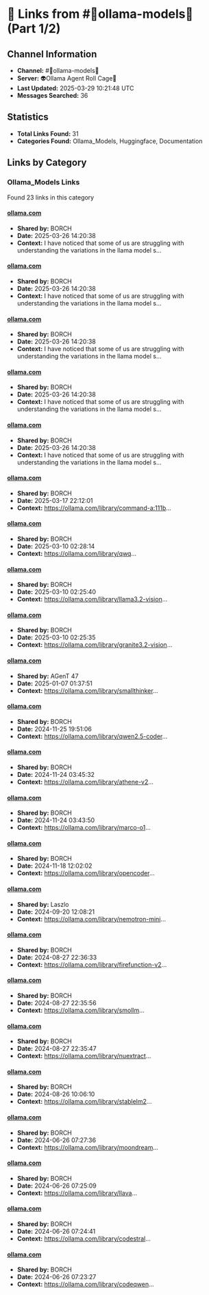 # 🔗 Links from #🦙ollama-models🦙 (Part 1/2)

## Channel Information
- **Channel:** #🦙ollama-models🦙
- **Server:** 👽Ollama Agent Roll Cage🧙
- **Last Updated:** 2025-03-29 10:21:48 UTC
- **Messages Searched:** 36

## Statistics
- **Total Links Found:** 31
- **Categories Found:** Ollama_Models, Huggingface, Documentation

## Links by Category

### Ollama_Models Links
Found 23 links in this category

#### [ollama.com](https://ollama.com/library/llama3)
- **Shared by:** BORCH
- **Date:** 2025-03-26 14:20:38
- **Context:** I have noticed that some of us are struggling with understanding the variations in the llama model s...

#### [ollama.com](https://ollama.com/library/llama3.1)
- **Shared by:** BORCH
- **Date:** 2025-03-26 14:20:38
- **Context:** I have noticed that some of us are struggling with understanding the variations in the llama model s...

#### [ollama.com](https://ollama.com/library/llama3.2)
- **Shared by:** BORCH
- **Date:** 2025-03-26 14:20:38
- **Context:** I have noticed that some of us are struggling with understanding the variations in the llama model s...

#### [ollama.com](https://ollama.com/library/llama3.2-vision)
- **Shared by:** BORCH
- **Date:** 2025-03-26 14:20:38
- **Context:** I have noticed that some of us are struggling with understanding the variations in the llama model s...

#### [ollama.com](https://ollama.com/library/llama3.3)
- **Shared by:** BORCH
- **Date:** 2025-03-26 14:20:38
- **Context:** I have noticed that some of us are struggling with understanding the variations in the llama model s...

#### [ollama.com](https://ollama.com/library/command-a:111b)
- **Shared by:** BORCH
- **Date:** 2025-03-17 22:12:01
- **Context:** https://ollama.com/library/command-a:111b...

#### [ollama.com](https://ollama.com/library/qwq)
- **Shared by:** BORCH
- **Date:** 2025-03-10 02:28:14
- **Context:** https://ollama.com/library/qwq...

#### [ollama.com](https://ollama.com/library/llama3.2-vision)
- **Shared by:** BORCH
- **Date:** 2025-03-10 02:25:40
- **Context:** https://ollama.com/library/llama3.2-vision...

#### [ollama.com](https://ollama.com/library/granite3.2-vision)
- **Shared by:** BORCH
- **Date:** 2025-03-10 02:25:35
- **Context:** https://ollama.com/library/granite3.2-vision...

#### [ollama.com](https://ollama.com/library/smallthinker)
- **Shared by:** AGenT 47
- **Date:** 2025-01-07 01:37:51
- **Context:** https://ollama.com/library/smallthinker...

#### [ollama.com](https://ollama.com/library/qwen2.5-coder)
- **Shared by:** BORCH
- **Date:** 2024-11-25 19:51:06
- **Context:** https://ollama.com/library/qwen2.5-coder...

#### [ollama.com](https://ollama.com/library/athene-v2)
- **Shared by:** BORCH
- **Date:** 2024-11-24 03:45:32
- **Context:** https://ollama.com/library/athene-v2...

#### [ollama.com](https://ollama.com/library/marco-o1)
- **Shared by:** BORCH
- **Date:** 2024-11-24 03:43:50
- **Context:** https://ollama.com/library/marco-o1...

#### [ollama.com](https://ollama.com/library/opencoder)
- **Shared by:** BORCH
- **Date:** 2024-11-18 12:02:02
- **Context:** https://ollama.com/library/opencoder...

#### [ollama.com](https://ollama.com/library/nemotron-mini)
- **Shared by:** Laszlo
- **Date:** 2024-09-20 12:08:21
- **Context:** https://ollama.com/library/nemotron-mini...

#### [ollama.com](https://ollama.com/library/firefunction-v2)
- **Shared by:** BORCH
- **Date:** 2024-08-27 22:36:33
- **Context:** https://ollama.com/library/firefunction-v2...

#### [ollama.com](https://ollama.com/library/smollm)
- **Shared by:** BORCH
- **Date:** 2024-08-27 22:35:56
- **Context:** https://ollama.com/library/smollm...

#### [ollama.com](https://ollama.com/library/nuextract)
- **Shared by:** BORCH
- **Date:** 2024-08-27 22:35:47
- **Context:** https://ollama.com/library/nuextract...

#### [ollama.com](https://ollama.com/library/stablelm2)
- **Shared by:** BORCH
- **Date:** 2024-08-26 10:06:10
- **Context:** https://ollama.com/library/stablelm2...

#### [ollama.com](https://ollama.com/library/moondream)
- **Shared by:** BORCH
- **Date:** 2024-06-26 07:27:36
- **Context:** https://ollama.com/library/moondream...

#### [ollama.com](https://ollama.com/library/llava)
- **Shared by:** BORCH
- **Date:** 2024-06-26 07:25:09
- **Context:** https://ollama.com/library/llava...

#### [ollama.com](https://ollama.com/library/codestral)
- **Shared by:** BORCH
- **Date:** 2024-06-26 07:24:41
- **Context:** https://ollama.com/library/codestral...

#### [ollama.com](https://ollama.com/library/codeqwen)
- **Shared by:** BORCH
- **Date:** 2024-06-26 07:23:27
- **Context:** https://ollama.com/library/codeqwen...

